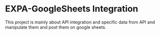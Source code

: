 # EXPA-GoogleSheets Integration
This project is mainly about API integration and specific data from API and manipulate them and post them on google sheets.
